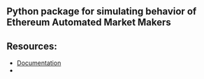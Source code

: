 ## Python package for simulating behavior of Ethereum Automated Market Makers

## Resources:

* [Documentation](nethermindETH.github.io/python-eth-amm/)
* 


